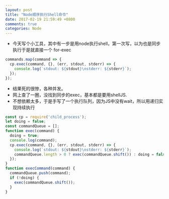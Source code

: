 ```yaml
---
layout: post
title: "Node顺序执行Shell命令"
date: 2017-02-19 21:59:49 +0800
comments: true
categories: Node
---
```

+ 今天写个小工具，其中有一步是用node执行shell，第一次写，以为也是同步执行于是就直接一个 for-exec

```js
commands.map(command => {
  cp.exec(command, {}, (err, stdout, stderr) => {
    console.log(`stdout: ${stdout}\nstderr: ${stderr}`);
  });
});
```
<!--more-->
+ 结果死的很惨，各种并发。
+ 网上查了一圈，没找到同步的exec，基本都是要用shellJS.
+ 不想依赖太多，于是手写了一个执行队列，因为JS中没有wait，所以用递归实现持续执行

```js
const cp = require('child_process');
let doing = false;
const commandQueue = [];
function exec(command) {
  doing = true;
  console.log(command);
  cp.exec(command, {}, (err, stdout, stderr) => {
    console.log(`stdout: ${stdout}\nstderr: ${stderr}`);
    commandQueue.length > 0 ? exec(commandQueue.shift()) : doing = false;
  });
}
function execCommand(command) {
  commandQueue.push(command);
  if (!doing) {
    exec(commandQueue.shift());
  }
}
```